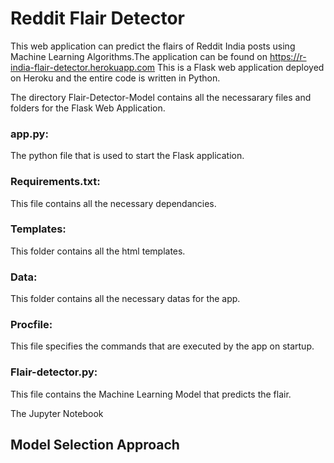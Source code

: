 # Reddit Flair Detector

This web application can predict the flairs of Reddit India posts using Machine Learning Algorithms.The application can be found on https://r-india-flair-detector.herokuapp.com
This is a Flask web application deployed on Heroku and the entire code is written in Python.

The directory Flair-Detector-Model contains all the necessarary files and folders for the Flask Web Application.
### app.py:
  The python file that is used to start the Flask application.
  
### Requirements.txt:
  This file contains all the necessary dependancies.
  
### Templates: 
   This folder contains all the html templates.
   
### Data:
   This folder contains all the necessary datas for the app.
   
### Procfile:
  This file specifies the commands that are executed by the app on startup.
  
### Flair-detector.py:
  This file contains the Machine Learning Model that predicts the flair.
  
The Jupyter Notebook 
## Model Selection Approach
  
  
